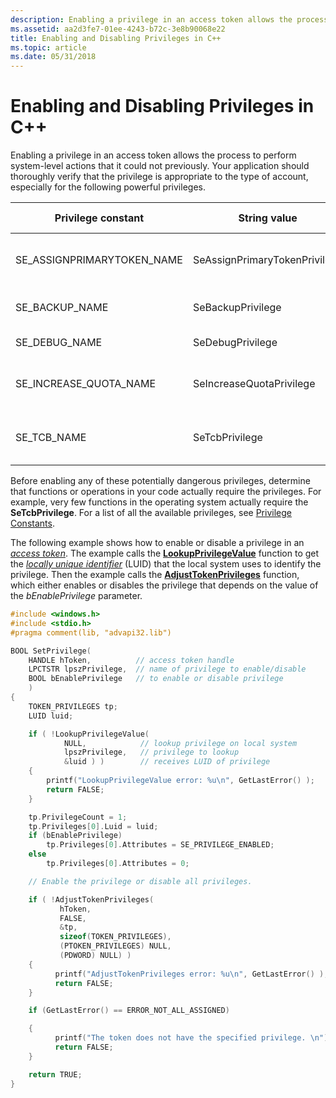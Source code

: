 ```yaml
---
description: Enabling a privilege in an access token allows the process to perform system-level actions that it could not previously.
ms.assetid: aa2d3fe7-01ee-4243-b72c-3e8b90068e22
title: Enabling and Disabling Privileges in C++
ms.topic: article
ms.date: 05/31/2018
---
```


# Enabling and Disabling Privileges in C++

Enabling a privilege in an access token allows the process to perform system-level actions that it could not previously. Your application should thoroughly verify that the privilege is appropriate to the type of account, especially for the following powerful privileges.



| Privilege constant           | String value                  | Display name                        |
|------------------------------|-------------------------------|-------------------------------------|
| SE\_ASSIGNPRIMARYTOKEN\_NAME | SeAssignPrimaryTokenPrivilege | Replace a process-level token       |
| SE\_BACKUP\_NAME             | SeBackupPrivilege             | Back up files and directories       |
| SE\_DEBUG\_NAME              | SeDebugPrivilege              | Debug programs                      |
| SE\_INCREASE\_QUOTA\_NAME    | SeIncreaseQuotaPrivilege      | Adjust memory quotas for a process  |
| SE\_TCB\_NAME                | SeTcbPrivilege                | Act as part of the operating system |



 

Before enabling any of these potentially dangerous privileges, determine that functions or operations in your code actually require the privileges. For example, very few functions in the operating system actually require the **SeTcbPrivilege**. For a list of all the available privileges, see [Privilege Constants](authorization-constants.md).

The following example shows how to enable or disable a privilege in an [*access token*](/windows/desktop/SecGloss/a-gly). The example calls the [**LookupPrivilegeValue**](/windows/desktop/api/Winbase/nf-winbase-lookupprivilegevaluea) function to get the [*locally unique identifier*](/windows/desktop/SecGloss/l-gly) (LUID) that the local system uses to identify the privilege. Then the example calls the [**AdjustTokenPrivileges**](/windows/win32/api/securitybaseapi/nf-securitybaseapi-adjusttokenprivileges) function, which either enables or disables the privilege that depends on the value of the *bEnablePrivilege* parameter.


```C++
#include <windows.h>
#include <stdio.h>
#pragma comment(lib, "advapi32.lib")

BOOL SetPrivilege(
    HANDLE hToken,          // access token handle
    LPCTSTR lpszPrivilege,  // name of privilege to enable/disable
    BOOL bEnablePrivilege   // to enable or disable privilege
    ) 
{
    TOKEN_PRIVILEGES tp;
    LUID luid;

    if ( !LookupPrivilegeValue( 
            NULL,            // lookup privilege on local system
            lpszPrivilege,   // privilege to lookup 
            &luid ) )        // receives LUID of privilege
    {
        printf("LookupPrivilegeValue error: %u\n", GetLastError() ); 
        return FALSE; 
    }

    tp.PrivilegeCount = 1;
    tp.Privileges[0].Luid = luid;
    if (bEnablePrivilege)
        tp.Privileges[0].Attributes = SE_PRIVILEGE_ENABLED;
    else
        tp.Privileges[0].Attributes = 0;

    // Enable the privilege or disable all privileges.

    if ( !AdjustTokenPrivileges(
           hToken, 
           FALSE, 
           &tp, 
           sizeof(TOKEN_PRIVILEGES), 
           (PTOKEN_PRIVILEGES) NULL, 
           (PDWORD) NULL) )
    { 
          printf("AdjustTokenPrivileges error: %u\n", GetLastError() ); 
          return FALSE; 
    } 

    if (GetLastError() == ERROR_NOT_ALL_ASSIGNED)

    {
          printf("The token does not have the specified privilege. \n");
          return FALSE;
    } 

    return TRUE;
}

```



 

